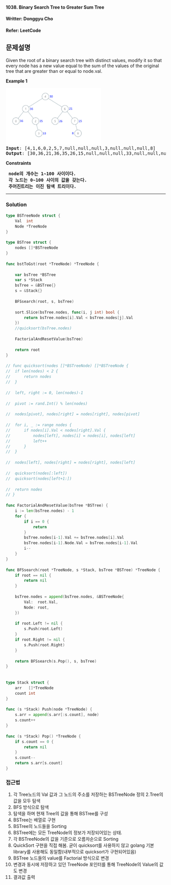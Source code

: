 #### 1038. Binary Search Tree to Greater Sum Tree
#### Writter: Donggyu Cho
#### Refer: LeetCode

## 문제설명
Given the root of a binary search tree with distinct values, modify it so that every node has a new value equal to the sum of the values of the original tree that are greater than or equal to node.val.


<b>Example 1</b>
<pre>
<img src="./images/leetcode_binary_search_tree_to_greater_sum_tree_1.PNG" alt="drawing" width="300" />
<b>Input</b>: [4,1,6,0,2,5,7,null,null,null,3,null,null,null,8]
<b>Output</b>: [30,36,21,36,35,26,15,null,null,null,33,null,null,null,8]
</pre>

<b>Constraints</b>
<pre>
<b> node의 개수는 1~100 사이이다. </b>
<b> 각 노드는 0~100 사이의 값을 갖는다. </b>
<b> 주어진트리는 이진 탐색 트리이다. </b>
</pre>

* * *
### Solution
```go
type BSTreeNode struct {
	Val  int
	Node *TreeNode
}

type BSTree struct {
	nodes []*BSTreeNode
}

func bstToGst(root *TreeNode) *TreeNode {

	var bsTree *BSTree
	var s *Stack
	bsTree = &BSTree{}
	s = &Stack{}

	BFSsearch(root, s, bsTree)

    sort.Slice(bsTree.nodes, func(i, j int) bool {
		return bsTree.nodes[i].Val < bsTree.nodes[j].Val
	})
	//quicksort(bsTree.nodes)

	FactorialAndResetValue(bsTree)

	return root
}

// func quicksort(nodes []*BSTreeNode) []*BSTreeNode {
// 	if len(nodes) < 2 {
// 		return nodes
// 	}

// 	left, right := 0, len(nodes)-1

// 	pivot := rand.Int() % len(nodes)

// 	nodes[pivot], nodes[right] = nodes[right], nodes[pivot]

// 	for i, _ := range nodes {
// 		if nodes[i].Val < nodes[right].Val {
// 			nodes[left], nodes[i] = nodes[i], nodes[left]
// 			left++
// 		}
// 	}

// 	nodes[left], nodes[right] = nodes[right], nodes[left]

// 	quicksort(nodes[:left])
// 	quicksort(nodes[left+1:])

// 	return nodes
// }

func FactorialAndResetValue(bsTree *BSTree) {
	i := len(bsTree.nodes) - 1
	for {
		if i == 0 {
			return
		}
		bsTree.nodes[i-1].Val += bsTree.nodes[i].Val
		bsTree.nodes[i-1].Node.Val = bsTree.nodes[i-1].Val
		i--
	}
}

func BFSsearch(root *TreeNode, s *Stack, bsTree *BSTree) *TreeNode {
	if root == nil {
		return nil
	}

	bsTree.nodes = append(bsTree.nodes, &BSTreeNode{
		Val:  root.Val,
		Node: root,
	})

	if root.Left != nil {
		s.Push(root.Left)
	}
	if root.Right != nil {
		s.Push(root.Right)
	}

	return BFSsearch(s.Pop(), s, bsTree)
}


type Stack struct {
	arr   []*TreeNode
	count int
}

func (s *Stack) Push(node *TreeNode) {
	s.arr = append(s.arr[:s.count], node)
	s.count++
}

func (s *Stack) Pop() *TreeNode {
	if s.count == 0 {
		return nil
	}
	s.count--
	return s.arr[s.count]
}
```

### 접근법
1. 각 Tree노드의 Val 값과 그 노드의 주소를 저장하는 BSTreeNode 정의 
2.Tree의 값을 모두 탐색
  1. BFS 방식으로 탐색
  2. 탐색을 하며 현재 Tree의 값을 통해 BSTree를 구성
  3. BSTree는 배열로 구현
3. BSTree의 노드들을 Sorting
  1. BSTree에는 모든 TreeNode의 정보가 저장되어있는 상태.
  2. 각 BSTreeNode의 값을 기준으로 오름차순으로 Sorting
  3. QuickSort 구현을 직접 해봄. 굳이 quicksort를 사용하지 않고 golang 기본 library를 사용해도 동일함(내부적으로 quicksort가 구현되어있음)
4. BSTree 노드들의 value를 Factorial 방식으로 변경
  1. 변경과 동시에 저장하고 있던 TreeNode 포인터를 통해 TreeNode의 Value의 값도 변경
5. 결과값 출력
